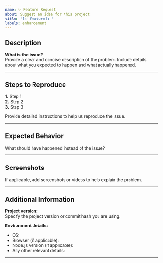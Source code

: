 ```yaml
---
name: ✨ Feature Request
about: Suggest an idea for this project
title: '[✨ Feature]: '
labels: enhancement
---
```


## Description

**What is the issue?**  
Provide a clear and concise description of the problem. Include details about what you expected to happen and what actually happened.

---

## Steps to Reproduce

**1.** Step 1  
**2.** Step 2  
**3.** Step 3

Provide detailed instructions to help us reproduce the issue.

---

## Expected Behavior

What should have happened instead of the issue?

---

## Screenshots

If applicable, add screenshots or videos to help explain the problem.

---

## Additional Information

**Project version:**  
Specify the project version or commit hash you are using.

**Environment details:**

- OS:
- Browser (if applicable):
- Node.js version (if applicable):
- Any other relevant details:

---

